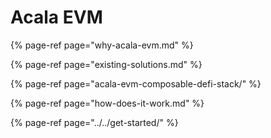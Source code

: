 # Acala EVM

{% page-ref page="why-acala-evm.md" %}

{% page-ref page="existing-solutions.md" %}

{% page-ref page="acala-evm-composable-defi-stack/" %}

{% page-ref page="how-does-it-work.md" %}

{% page-ref page="../../get-started/" %}

